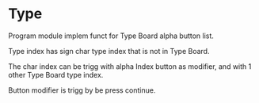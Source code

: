 # Type

Program module implem funct for Type Board alpha button list.

Type index has sign char type index that is not in Type Board.

The char index can be trigg with alpha Index button as modifier,
and with 1 other Type Board type index.

Button modifier is trigg by be press continue.